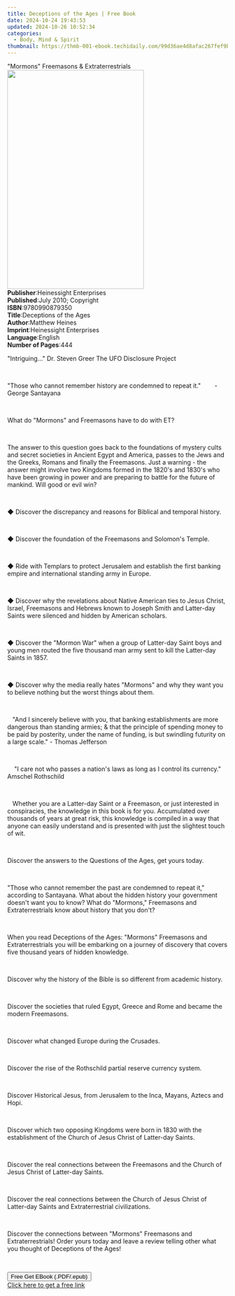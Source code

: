 ```yaml
---
title: Deceptions of the Ages | Free Book
date: 2024-10-24 19:43:53
updated: 2024-10-26 10:52:34
categories:
  - Body, Mind & Spirit
thumbnail: https://thmb-001-ebook.techidaily.com/99d36ae4d8afac267fef9b3c73fef48682cc22bbde8ae3769dd6239dd9c59493.jpg
---
```

<main id="book-container">
  <div class="flex flex-col">
    <div class="book-brief flex-1 py-6 px-4 sm:p-6 md:py-10 md:px-8">
      <!-- brief-->
      <div class="book-brief-main">
        "Mormons" Freemasons & Extraterrestrials
      </div>
    </div>
    <div
      class="book-meta-info flex-1 grid gap-4 col-start-1 col-end-3 row-start-1 sm:mb-6 sm:grid-cols-4 lg:gap-6 lg:col-start-2 lg:row-end-6 lg:row-span-6 lg:mb-0"
    >
      <div
        class="book-meta-info-left place-content-center mt-4 p-4 text-sm leading-6 col-start-2 col-span-2 dark:text-slate-400"
      >
        <img
          class="w-full h-500 object-cover rounded-lg sm:h-255 sm:col-span-2 lg:col-span-full"
          src="https://img-001-ebook.techidaily.com/a699ebe333a89d6a878b669d39e3c426fcece58f92f8424f7ee9635d7facead3.jpg"
          alt=""
          width="312"
          height="500"
        />
      </div>
      <div
        class="book-meta-info-right mt-2 col-start-1 row-start-2 col-span-3 self-center"
      >
        <!-- meta data  -->
        <div class="flex flex-col px-4 md:px-8">
          <div class="flex-1">
            <strong>Publisher</strong>:<span class="px-2"
              >Heinessight Enterprises</span
            >
          </div>
          <div class="flex-1">
            <strong>Published</strong>:<span class="px-2"
              >July 2010; Copyright</span
            >
          </div>
          <div class="flex-1">
            <strong>ISBN</strong>:<span class="px-2">9780990879350</span>
          </div>
          <div class="flex-1">
            <strong>Title</strong>:<span class="px-2"
              >Deceptions of the Ages</span
            >
          </div>
          <div class="flex-1">
            <strong>Author</strong>:<span class="px-2">Matthew Heines</span>
          </div>
          <div class="flex-1">
            <strong>Imprint</strong>:<span class="px-2"
              >Heinessight Enterprises</span
            >
          </div>
          <div class="flex-1">
            <strong>Language</strong>:<span class="px-2">English</span>
          </div>
          <div class="flex-1">
            <strong>Number of Pages</strong>:<span class="px-2">444</span>
          </div>
        </div>
      </div>
    </div>
    <div class="book-description flex-1 py-6 px-4 sm:p-6 md:py-10 md:px-8">
      <div class="book-description-main">
        <div accordion-content="" id="description">
          <p>"Intriguing..." Dr. Steven Greer The UFO Disclosure Project</p>
          <p><br /></p>
          <p>
            "Those who cannot remember history are condemned to repeat
            it."&nbsp;&nbsp;&nbsp;&nbsp;&nbsp;&nbsp;&nbsp;&nbsp;- George
            Santayana&nbsp;
          </p>
          <p><br /></p>
          <p>What do "Mormons" and Freemasons have to do with ET?</p>
          <p><br /></p>
          <p>
            The answer to this question goes back to the foundations of mystery
            cults and secret societies in Ancient Egypt and America, passes to
            the Jews and the Greeks, Romans and finally the Freemasons. Just a
            warning - the answer might involve two Kingdoms formed in the 1820's
            and 1830's who have been growing in power and are preparing to
            battle for the future of mankind. Will good or evil win?&nbsp;
          </p>
          <p><br /></p>
          <p>
            ◆&nbsp;Discover the discrepancy and reasons for Biblical and
            temporal history.
          </p>
          <p><br /></p>
          <p>
            ◆&nbsp;Discover the foundation of the Freemasons and Solomon's
            Temple.
          </p>
          <p><br /></p>
          <p>
            ◆&nbsp;Ride with Templars to protect Jerusalem and establish the
            first banking empire and international standing army in Europe.
          </p>
          <p><br /></p>
          <p>
            ◆&nbsp;Discover why the revelations about Native American ties to
            Jesus Christ, Israel, Freemasons and Hebrews known to Joseph Smith
            and Latter-day Saints were silenced and hidden by American scholars.
          </p>
          <p><br /></p>
          <p>
            ◆&nbsp;Discover the "Mormon War" when a group of Latter-day Saint
            boys and young men routed the five thousand man army sent to kill
            the Latter-day Saints in 1857.
          </p>
          <p><br /></p>
          <p>
            ◆&nbsp;Discover why the media really hates "Mormons" and why they
            want you to believe nothing but the worst things about them.
          </p>
          <p><br /></p>
          <p>
            &nbsp;&nbsp;&nbsp;"And I sincerely believe with you, that banking
            establishments are more dangerous than standing armies; &amp; that
            the principle of spending money to be paid by posterity, under the
            name of funding, is but swindling futurity on a large scale." -
            Thomas Jefferson
          </p>
          <p><br /></p>
          <p>
            &nbsp;&nbsp;&nbsp;&nbsp;"I care not who passes a nation's laws as
            long as I control its currency." Amschel Rothschild
          </p>
          <p><br /></p>
          <p>
            &nbsp;&nbsp;&nbsp;Whether you are a Latter-day Saint or a Freemason,
            or just interested in conspiracies, the knowledge in this book is
            for you.&nbsp;Accumulated over thousands of years at great risk,
            this knowledge is&nbsp;compiled in a way that anyone can easily
            understand and is presented with just the slightest touch of wit.
          </p>
          <p><br /></p>
          <p>
            Discover&nbsp;the answers to the Questions of the Ages, get yours
            today.
          </p>
          <p><br /></p>
          <p>
            "Those who cannot remember the past are condemned to repeat it,"
            according to Santayana. What about the hidden history your
            government doesn't want you to know? What do "Mormons," Freemasons
            and Extraterrestrials know about history that you don't?&nbsp;
          </p>
          <p><br /></p>
          <p>
            When you read Deceptions of the Ages: "Mormons" Freemasons and
            Extraterrestrials you will be embarking on a journey of discovery
            that covers five thousand years of hidden knowledge.
          </p>
          <p><br /></p>
          <p>
            Discover why the history of the Bible is so different from academic
            history.
          </p>
          <p><br /></p>
          <p>
            Discover the societies that ruled Egypt, Greece and Rome and became
            the modern Freemasons.
          </p>
          <p><br /></p>
          <p>Discover what changed Europe during the Crusades.</p>
          <p><br /></p>
          <p>
            Discover the rise of the Rothschild partial reserve currency system.
          </p>
          <p><br /></p>
          <p>
            Discover Historical Jesus, from Jerusalem to the Inca, Mayans,
            Aztecs and Hopi.
          </p>
          <p><br /></p>
          <p>
            Discover which two opposing Kingdoms were born in 1830 with the
            establishment of the Church of Jesus Christ of Latter-day Saints.
          </p>
          <p><br /></p>
          <p>
            Discover the real connections between the Freemasons and the Church
            of Jesus Christ of Latter-day Saints.
          </p>
          <p><br /></p>
          <p>
            Discover the real connections between the Church of Jesus Christ of
            Latter-day Saints and Extraterrestrial civilizations.
          </p>
          <p><br /></p>
          <p>
            Discover the connections between "Mormons" Freemasons and
            Extraterrestrials! Order yours today and leave a review telling
            other what you thought of Deceptions of the Ages!
          </p>
          <p><br /></p>
        </div>
        <div class="accordion-fader"></div>
      </div>
    </div>
    <div class="book-excerpts flex-1 py-6 px-4 sm:p-6 md:py-10 md:px-8"></div>
    <div
      class="book-about-author flex-1 py-6 px-4 sm:p-6 md:py-10 md:px-8"
    ></div>
    <div class="book-free-get flex-1 py-6 px-4 sm:p-6 md:py-10 md:px-8">
      <button
        id="btn-free-get"
        class="bg-blue-500 hover:bg-blue-700 text-white font-bold py-2 px-4 rounded"
      >
        Free Get EBook (.PDF/.epub)
      </button>
      <div id="countdown-display" class="px-2 text-lg mt-2"></div>
      <a
        id="free-link"
        class="hidden bg-blue-500 hover:bg-blue-700 text-white font-bold py-2 px-4 rounded"
        href="https://www.ebooks.com/en-us/book/210752004/deceptions-of-the-ages/matthew-heines/"
        target="_blank"
        >Click here to get a free link</a
      >
    </div>
    <script>
      let countdownTime = 0;
      let countdownInterval = null;
      document
        .getElementById('btn-free-get')
        .addEventListener('click', startCountdown);
      function startCountdown() {
        countdownTime = new Date().getTime() + 60000 * 3;
        countdownInterval = setInterval(updateCountdown, 1000);
        document.getElementById('btn-free-get').disabled = true;
        document
          .getElementById('btn-free-get')
          .classList.add('bg-gray-500', 'cursor-not-allowed');
      }
      function updateCountdown() {
        let currentTime = new Date().getTime();
        let timeLeft = countdownTime - currentTime;
        let secondsLeft = Math.floor(timeLeft / 1000);
        document.getElementById('countdown-display').innerHTML =
          `Remaining time: ${secondsLeft} seconds.`;
        if (secondsLeft <= 0) {
          clearInterval(countdownInterval);
          document.getElementById('btn-free-get').classList.add('hidden');
          document.getElementById('free-link').classList.remove('hidden');
          document.getElementById('countdown-display').innerHTML = '';
        }
      }
    </script>
  </div>
</main>
